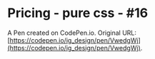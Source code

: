 # Pricing - pure css - #16

A Pen created on CodePen.io. Original URL: [https://codepen.io/ig_design/pen/VwedgWj](https://codepen.io/ig_design/pen/VwedgWj).

